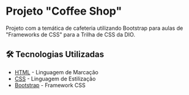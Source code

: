 # Projeto "Coffee Shop"
Projeto com a temática de cafeteria utilizando Bootstrap para aulas de "Frameworks de CSS" para a Trilha de CSS da DIO.

## 🛠️ Tecnologias Utilizadas

* [HTML](https://www.w3.org/html/) - Linguagem de Marcação
* [CSS](https://www.w3.org/Style/CSS/) - Linguagem de Estilização
* [Bootstrap](https://getbootstrap.com/) - Framework CSS
